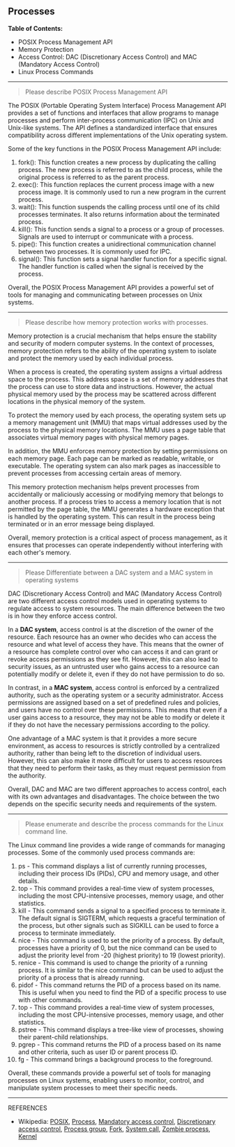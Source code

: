 ## Processes 

**Table of Contents:**
- POSIX Process Management API 
- Memory Protection
- Access Control: DAC (Discretionary Access Control) and MAC (Mandatory Access Control)
- Linux Process Commands 

---
> Please describe POSIX Process Management API

The POSIX (Portable Operating System Interface) Process Management API provides a set of functions and interfaces that allow programs to manage processes and perform inter-process communication (IPC) on Unix and Unix-like systems. The API defines a standardized interface that ensures compatibility across different implementations of the Unix operating system.

Some of the key functions in the POSIX Process Management API include: 

1. fork(): This function creates a new process by duplicating the calling process. The new process is referred to as the child process, while the original process is referred to as the parent process. 
2. exec(): This function replaces the current process image with a new process image. It is commonly used to run a new program in the current process. 
3. wait(): This function suspends the calling process until one of its child processes terminates. It also returns information about the terminated process. 
4. kill(): This function sends a signal to a process or a group of processes. Signals are used to interrupt or communicate with a process. 
5. pipe(): This function creates a unidirectional communication channel between two processes. It is commonly used for IPC. 
6. signal(): This function sets a signal handler function for a specific signal. The handler function is called when the signal is received by the process.

Overall, the POSIX Process Management API provides a powerful set of tools for managing and communicating between processes on Unix systems.

---
> Please describe how memory protection works with processes.

Memory protection is a crucial mechanism that helps ensure the stability and security of modern computer systems. In the context of processes, memory protection refers to the ability of the operating system to isolate and protect the memory used by each individual process.

When a process is created, the operating system assigns a virtual address space to the process. This address space is a set of memory addresses that the process can use to store data and instructions. However, the actual physical memory used by the process may be scattered across different locations in the physical memory of the system.

To protect the memory used by each process, the operating system sets up a memory management unit (MMU) that maps virtual addresses used by the process to the physical memory locations. The MMU uses a page table that associates virtual memory pages with physical memory pages.

In addition, the MMU enforces memory protection by setting permissions on each memory page. Each page can be marked as readable, writable, or executable. The operating system can also mark pages as inaccessible to prevent processes from accessing certain areas of memory.

This memory protection mechanism helps prevent processes from accidentally or maliciously accessing or modifying memory that belongs to another process. If a process tries to access a memory location that is not permitted by the page table, the MMU generates a hardware exception that is handled by the operating system. This can result in the process being terminated or in an error message being displayed.

Overall, memory protection is a critical aspect of process management, as it ensures that processes can operate independently without interfering with each other's memory.

---
> Please Differentiate between a DAC system and a MAC system in operating systems

DAC (Discretionary Access Control) and MAC (Mandatory Access Control) are two different access control models used in operating systems to regulate access to system resources. The main difference between the two is in how they enforce access control.

In a **DAC system**, access control is at the discretion of the owner of the resource. Each resource has an owner who decides who can access the resource and what level of access they have. This means that the owner of a resource has complete control over who can access it and can grant or revoke access permissions as they see fit. However, this can also lead to security issues, as an untrusted user who gains access to a resource can potentially modify or delete it, even if they do not have permission to do so.

In contrast, in a **MAC system**, access control is enforced by a centralized authority, such as the operating system or a security administrator. Access permissions are assigned based on a set of predefined rules and policies, and users have no control over these permissions. This means that even if a user gains access to a resource, they may not be able to modify or delete it if they do not have the necessary permissions according to the policy.

One advantage of a MAC system is that it provides a more secure environment, as access to resources is strictly controlled by a centralized authority, rather than being left to the discretion of individual users. However, this can also make it more difficult for users to access resources that they need to perform their tasks, as they must request permission from the authority.

Overall, DAC and MAC are two different approaches to access control, each with its own advantages and disadvantages. The choice between the two depends on the specific security needs and requirements of the system.

---
> Please enumerate and describe the process commands for the Linux command line.

The Linux command line provides a wide range of commands for managing processes. Some of the commonly used process commands are: 

1. ps - This command displays a list of currently running processes, including their process IDs (PIDs), CPU and memory usage, and other details. 
2. top - This command provides a real-time view of system processes, including the most CPU-intensive processes, memory usage, and other statistics. 
3. kill - This command sends a signal to a specified process to terminate it. The default signal is SIGTERM, which requests a graceful termination of the process, but other signals such as SIGKILL can be used to force a process to terminate immediately. 
4. nice - This command is used to set the priority of a process. By default, processes have a priority of 0, but the nice command can be used to adjust the priority level from -20 (highest priority) to 19 (lowest priority). 
5. renice - This command is used to change the priority of a running process. It is similar to the nice command but can be used to adjust the priority of a process that is already running. 
6. pidof - This command returns the PID of a process based on its name. This is useful when you need to find the PID of a specific process to use with other commands. 
7. top - This command provides a real-time view of system processes, including the most CPU-intensive processes, memory usage, and other statistics. 
8. pstree - This command displays a tree-like view of processes, showing their parent-child relationships. 
9. pgrep - This command returns the PID of a process based on its name and other criteria, such as user ID or parent process ID. 
10. fg - This command brings a background process to the foreground.

Overall, these commands provide a powerful set of tools for managing processes on Linux systems, enabling users to monitor, control, and manipulate system processes to meet their specific needs.

---
REFERENCES 

- Wikipedia: [POSIX](https://en.wikipedia.org/wiki/POSIX), [Process](https://en.wikipedia.org/wiki/Process_(computing)),
[Mandatory access control](https://en.wikipedia.org/wiki/Mandatory_access_control), [Discretionary access control](https://en.wikipedia.org/wiki/Discretionary_access_control), [Process group](https://en.wikipedia.org/wiki/Process_group), 
[Fork](https://en.wikipedia.org/wiki/Fork_(system_call)), [System call](https://en.wikipedia.org/wiki/System_call), [Zombie process](https://en.wikipedia.org/wiki/Zombie_process), [Kernel](https://en.wikipedia.org/wiki/Kernel_(operating_system))

